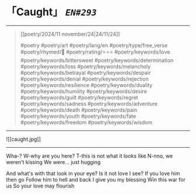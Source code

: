 # 「Caught」 *`EN#293`*

---

> [[poetry/2024/11 november/24|24/11/24]]
> 
> #poetry 
> #poetry/art 
> #poetry/lang/en 
> #poetry/type/free_verse 
> #poetry/rhymed/🔴 
> #poetry/rating/⭐⭐⭐ 
> #poetry/keywords/love #poetry/keywords/bittersweet #poetry/keywords/determination #poetry/keywords/loss #poetry/keywords/melancholy #poetry/keywords/betrayal #poetry/keywords/despair #poetry/keywords/denial #poetry/keywords/rejection #poetry/keywords/resilience #poetry/keywords/duality #poetry/keywords/humility #poetry/keywords/desire #poetry/keywords/guilt #poetry/keywords/regret #poetry/keywords/sadness #poetry/keywords/adventure #poetry/keywords/death #poetry/keywords/pain #poetry/keywords/youth #poetry/keywords/fate #poetry/keywords/freedom #poetry/keywords/wisdom 

---

![[caught.jpg]]

---

Wha-?
W-why are you here?
T-this is not what it looks like
N-nno, we weren't kissing 
We were... just hugging

And what's with that look in your eye?
Is it not love I see?
If you love him then go
Follow him to hell and back
I give you my blessing
Win this war for us
So your love may flourish
